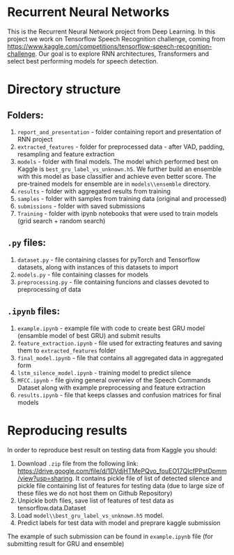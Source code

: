 # Recurrent Neural Networks

This is the Recurrent Neural Network project from Deep Learning. 
In this project we work on Tensorflow Speech Recognition challenge, coming from https://www.kaggle.com/competitions/tensorflow-speech-recognition-challenge. 
Our goal is to explore RNN architectures, Transformers and select best performing models for speech detection.

# Directory structure

## Folders:

1. `report_and_presentation` - folder containing report and presentation of RNN project
2. `extracted_features` - folder for preprocessed data - after VAD, padding, resampling and feature extraction
3. `models` - folder with final models. The model which performed best on Kaggle is `best_gru_label_vs_unknown.h5`. We further build an ensemble with this model as base classifier and achieve even better score. The pre-trained models for ensemble are in `models\\ensemble` directory.
4. `results` - folder with aggregated results from training
5. `samples` - folder with samples from training data (original and processed)
6. `submissions` - folder with saved submissions
7. `Training` - folder with ipynb notebooks that were used to train models (grid search + random search)


## `.py` files:

1. `dataset.py` - file containing classes for pyTorch and Tensorflow datasets, along with instances of this datasets to import
2. `models.py` - file containing classes for models 
3. `preprocessing.py` - file containing funcions and classes devoted to preprocessing of data


## `.ipynb` files:

1. `example.ipynb` - example file with code to create best GRU model (ensamble model of best GRU) and submit results
2. `feature_extraction.ipynb` - file used for extracting features and saving them to `extracted_features` folder
3. `final_model.ipynb` - file that contains all aggregated data in aggregated form
4. `lstm_silence_model.ipynb` - training model to predict silence
5. `MFCC.ipynb` - file giving general overwiev of the Speech Commands Dataset along with example preprocessing and feature extraction
6. `results.ipynb` - file that keeps classes and confusion matrices for final models

# Reproducing results

In order to reproduce best result on testing data from Kaggle you should:

1. Download `.zip` file from the following link: https://drive.google.com/file/d/1DVdjHTMePQvo_fouEO17QIcfPPstDpmm/view?usp=sharing. It contains pickle file of list of detected silence and pickle file containing list of features for testing data (due to large size of these files we do not host them on Github Repository)
2. Unpickle both files, save list of features of test data as tensorflow.data.Dataset 
3. Load `model\\best_gru_label_vs_unknown.h5` model.
4. Predict labels for test data with model and preprare kaggle submission

The example of such submission can be found in `example.ipynb` file (for submitting result for GRU and ensemble)

